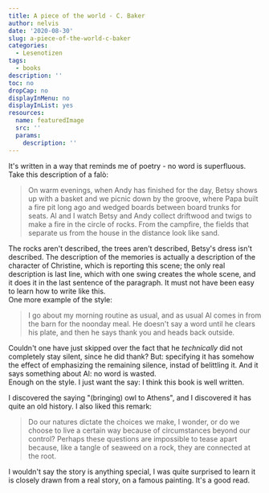```yaml
---
title: A piece of the world - C. Baker
author: nelvis
date: '2020-08-30'
slug: a-piece-of-the-world-c-baker
categories:
  - Lesenotizen
tags:
  - books
description: ''
toc: no
dropCap: no
displayInMenu: no
displayInList: yes
resources:
  name: featuredImage
  src: ''
  params:
    description: ''
---
```


It's written in a way that reminds me of poetry - no word is superfluous. Take this description of a falò:
> On warm evenings, when Andy has finished for the day, Betsy shows up with a basket and we picnic down by the groove, where Papa built a fire pit long ago and wedged boards between board trunks for seats. Al and I watch Betsy and Andy collect driftwood and twigs to make a fire in the circle of rocks. From the campfire, the fields that separate us from the house in the distance look like sand.

The rocks aren't described, the trees aren't described, Betsy's dress isn't described. The description of the memories is actually a description of the character of Christine, which is reporting this scene; the only real description is last line, which with one swing creates the whole scene, and it does it in the last sentence of the paragraph. It must not have been easy to learn how to write like this.\
One more example of the style:
> I go about my morning routine as usual, and as usual Al comes in from the barn for the noonday meal. He doesn't say a word until he clears his plate, and then he says thank you and heads back outside.

Couldn't one have just skipped over the fact that he *technically* did not completely stay silent, since he did thank? But: specifying it has somehow the effect of emphasizing the remaining silence, instad of belittling it. And it says something about Al: no word is wasted.\
Enough on the style. I just want the say: I think this book is well written.

I discovered the saying "(bringing) owl to Athens", and I discovered it has quite an old history. I also liked this remark:
> Do our natures dictate the choices we make, I wonder, or do we choose to live a certain way because of circumstances beyond our control? Perhaps these questions are impossible to tease apart because, like a tangle of seaweed on a rock, they are connected at the root.

I wouldn't say the story is anything special, I was quite surprised to learn it is closely drawn from a real story, on a famous painting. It's a good read.
